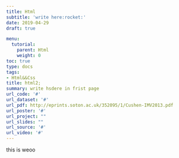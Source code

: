 ```yaml
---
title: Html
subtitle: 'write here:rocket:' 
date: 2019-04-29
draft: true

menu:
  tutorial:
    parent: Html
    weight: 0
toc: true
type: docs
tags:
- Html&&Css
title: html2;
summary: write hsdere in frist page
url_code: '#'
url_dataset: '#'
url_pdf: http://eprints.soton.ac.uk/352095/1/Cushen-IMV2013.pdf
url_poster: '#'
url_project: ""
url_slides: ""
url_source: '#'
url_video: '#'
---
```


  
  this is weoo